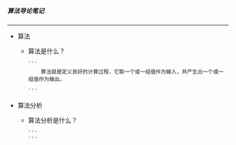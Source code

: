 ##### 算法导论笔记

---

- 算法
  - 算法是什么？

        ```
            算法就是定义良好的计算过程，它取一个或一组值作为输入，并产生出一个或一组值作为输出。

        ```

- 算法分析
  - 算法分析是什么？

        ```
        ```
